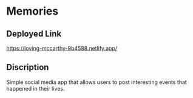 # Memories



## Deployed Link 

https://loving-mccarthy-9b4588.netlify.app/



## Discription 

Simple social media app that allows users to post interesting events that happened in their lives.

